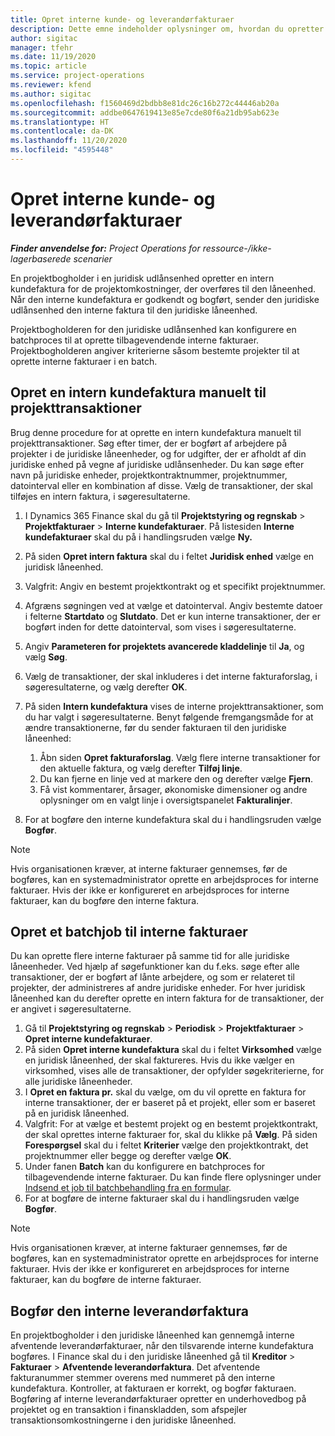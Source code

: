 ```yaml
---
title: Opret interne kunde- og leverandørfakturaer
description: Dette emne indeholder oplysninger om, hvordan du opretter interne kunde- og leverandørfakturaer.
author: sigitac
manager: tfehr
ms.date: 11/19/2020
ms.topic: article
ms.service: project-operations
ms.reviewer: kfend
ms.author: sigitac
ms.openlocfilehash: f1560469d2bdbb8e81dc26c16b272c44446ab20a
ms.sourcegitcommit: addbe0647619413e85e7cde80f6a21db95ab623e
ms.translationtype: HT
ms.contentlocale: da-DK
ms.lasthandoff: 11/20/2020
ms.locfileid: "4595448"
---
```

# <a name="create-intercompany-customer-and-vendor-invoices"></a>Opret interne kunde- og leverandørfakturaer

_**Finder anvendelse for:** Project Operations for ressource-/ikke-lagerbaserede scenarier_

En projektbogholder i en juridisk udlånsenhed opretter en intern kundefaktura for de projektomkostninger, der overføres til den låneenhed. Når den interne kundefaktura er godkendt og bogført, sender den juridiske udlånsenhed den interne faktura til den juridiske låneenhed.

Projektbogholderen for den juridiske udlånsenhed kan konfigurere en batchproces til at oprette tilbagevendende interne fakturaer. Projektbogholderen angiver kriterierne såsom bestemte projekter til at oprette interne fakturaer i en batch.

## <a name="manually-create-an-intercompany-customer-invoice-for-project-transactions"></a>Opret en intern kundefaktura manuelt til projekttransaktioner 

Brug denne procedure for at oprette en intern kundefaktura manuelt til projekttransaktioner. Søg efter timer, der er bogført af arbejdere på projekter i de juridiske låneenheder, og for udgifter, der er afholdt af din juridiske enhed på vegne af juridiske udlånsenheder. Du kan søge efter navn på juridiske enheder, projektkontraktnummer, projektnummer, datointerval eller en kombination af disse. Vælg de transaktioner, der skal tilføjes en intern faktura, i søgeresultaterne.

1. I Dynamics 365 Finance skal du gå til **Projektstyring og regnskab** > **Projektfakturaer** > **Interne kundefakturaer**. På listesiden **Interne kundefakturaer** skal du på i handlingsruden vælge **Ny.**
2. På siden **Opret intern faktura** skal du i feltet **Juridisk enhed** vælge en juridisk låneenhed.
3. Valgfrit: Angiv en bestemt projektkontrakt og et specifikt projektnummer.
4. Afgræns søgningen ved at vælge et datointerval. Angiv bestemte datoer i felterne **Startdato** og **Slutdato**. Det er kun interne transaktioner, der er bogført inden for dette datointerval, som vises i søgeresultaterne.
5. Angiv **Parameteren for projektets avancerede kladdelinje** til **Ja**, og vælg **Søg**.
6. Vælg de transaktioner, der skal inkluderes i det interne fakturaforslag, i søgeresultaterne, og vælg derefter **OK**.
7. På siden **Intern kundefaktura** vises de interne projekttransaktioner, som du har valgt i søgeresultaterne. Benyt følgende fremgangsmåde for at ændre transaktionerne, før du sender fakturaen til den juridiske låneenhed:
  
    1. Åbn siden **Opret fakturaforslag**. Vælg flere interne transaktioner for den aktuelle faktura, og vælg derefter **Tilføj linje**.
    2. Du kan fjerne en linje ved at markere den og derefter vælge **Fjern**.
    3. Få vist kommentarer, årsager, økonomiske dimensioner og andre oplysninger om en valgt linje i oversigtspanelet **Fakturalinjer**.
    
8. For at bogføre den interne kundefaktura skal du i handlingsruden vælge **Bogfør**.

> [!NOTE]
> Hvis organisationen kræver, at interne fakturaer gennemses, før de bogføres, kan en systemadministrator oprette en arbejdsproces for interne fakturaer. Hvis der ikke er konfigureret en arbejdsproces for interne fakturaer, kan du bogføre den interne faktura.

## <a name="create-a-batch-job-for-intercompany-invoices"></a>Opret et batchjob til interne fakturaer

Du kan oprette flere interne fakturaer på samme tid for alle juridiske låneenheder. Ved hjælp af søgefunktioner kan du f.eks. søge efter alle transaktioner, der er bogført af lånte arbejdere, og som er relateret til projekter, der administreres af andre juridiske enheder. For hver juridisk låneenhed kan du derefter oprette en intern faktura for de transaktioner, der er angivet i søgeresultaterne.

1. Gå til **Projektstyring og regnskab** > **Periodisk** > **Projektfakturaer** > **Opret interne kundefakturaer**.
2. På siden **Opret interne kundefaktura** skal du i feltet **Virksomhed** vælge en juridisk låneenhed, der skal faktureres. Hvis du ikke vælger en virksomhed, vises alle de transaktioner, der opfylder søgekriterierne, for alle juridiske låneenheder.
3. I **Opret en faktura pr.** skal du vælge, om du vil oprette en faktura for interne transaktioner, der er baseret på et projekt, eller som er baseret på en juridisk låneenhed.
4. Valgfrit: For at vælge et bestemt projekt og en bestemt projektkontrakt, der skal oprettes interne fakturaer for, skal du klikke på **Vælg**. På siden **Forespørgsel** skal du i feltet **Kriterier** vælge den projektkontrakt, det projektnummer eller begge og derefter vælge **OK**.
5. Under fanen **Batch** kan du konfigurere en batchproces for tilbagevendende interne fakturaer. Du kan finde flere oplysninger under [Indsend et job til batchbehandling fra en formular](https://docs.microsoft.com/dynamicsax-2012/appuser-itpro/submit-a-batch-processing-job-from-a-form).
6. For at bogføre de interne fakturaer skal du i handlingsruden vælge **Bogfør**.

> [!NOTE]
> Hvis organisationen kræver, at interne fakturaer gennemses, før de bogføres, kan en systemadministrator oprette en arbejdsproces for interne fakturaer. Hvis der ikke er konfigureret en arbejdsproces for interne fakturaer, kan du bogføre de interne fakturaer.

## <a name="post-the-intercompany-vendor-invoice"></a>Bogfør den interne leverandørfaktura

En projektbogholder i den juridiske låneenhed kan gennemgå interne afventende leverandørfakturaer, når den tilsvarende interne kundefaktura bogføres. I Finance skal du i den juridiske låneenhed gå til **Kreditor** > **Fakturaer** > **Afventende leverandørfaktura**. Det afventende fakturanummer stemmer overens med nummeret på den interne kundefaktura. Kontroller, at fakturaen er korrekt, og bogfør fakturaen. Bogføring af interne leverandørfakturaer opretter en underhovedbog på projektet og en transaktion i finanskladden, som afspejler transaktionsomkostningerne i den juridiske låneenhed.
